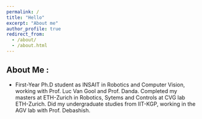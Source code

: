 ```yaml
---
permalink: /
title: "Hello"
excerpt: "About me"
author_profile: true
redirect_from: 
  - /about/
  - /about.html
---
```


## About Me :
<!-- add href commmands to university, professors and labs  -->
- First-Year Ph.D student as INSAIT in Robotics and Computer Vision, working with Prof. Luc Van Gool and Prof. Danda. Completed my masters at ETH-Zurich in Robotics, Sytems and Controls at CVG lab ETH-Zurich. Did my undergraduate studies from IIT-KGP, working in the AGV lab with Prof. Debashish. 
<!-- - Spend 2yrs in Zurich,CH, studying at ETH-Zurich, -->
<!-- - Spend 6 months in Grenoble, France, interning at Naver Labs Europe -->
<!-- - Spend 4yrs in Kharagpur, IIT-Kharagpur, B.Tech in ECE + CS, -->




<!-- collapsable -->
<!-- have two collapsable side by side -->
<!-- <details>
  <summary>Education</summary>
  
  - ### Ph.D student at INSAIT, Sofia, advised by Prof. Luc and Prof. Danda
    - #### Robotic Foundational Models 
      1. ReVLA [ Project] [ Arxiv ]
    - ##### World Model 
      1. Coming Sooon ......
  - #### Masters in Robotics,Systems and Controls from ETH-Zurich.
    >  Master Thesis on 3D Visual Grounding at CVL-LAB [More INFO] [ Videos ]

    > Human action recognition and interpretation for Robot-Excavator control, RSL Lab [More Infor ] [ Videos ]
  - #### B.Tech in ECE + CS, IIT-Kharagpur
    >  I spent most of my time at AVG lab, working on robot-localization and slam. 

    > Bacheler Thesis on Stochastic Stackelberg Games 
</details> -->

<!-- <details>
  <summary>Other Interests</summary>
  
  - I love to play chess, kinda addicted.
  - Member of Manchester United Cult, my mental health highly correlated.
  - Love travelling to watch football games
  -   
</details> -->


<!-- Getting started
======
1. Register a GitHub account if you don't have one and confirm your e-mail (required!)
1. Fork [this repository](https://github.com/academicpages/academicpages.github.io) by clicking the "fork" button in the top right. 
1. Go to the repository's settings (rightmost item in the tabs that start with "Code", should be below "Unwatch"). Rename the repository "[your GitHub username].github.io", which will also be your website's URL.
1. Set site-wide configuration and create content & metadata (see below -- also see [this set of diffs](http://archive.is/3TPas) showing what files were changed to set up [an example site](https://getorg-testacct.github.io) for a user with the username "getorg-testacct")
1. Upload any files (like PDFs, .zip files, etc.) to the files/ directory. They will appear at https://[your GitHub username].github.io/files/example.pdf.  
1. Check status by going to the repository settings, in the "GitHub pages" section

Site-wide configuration
------
The main configuration file for the site is in the base directory in [_config.yml](https://github.com/academicpages/academicpages.github.io/blob/master/_config.yml), which defines the content in the sidebars and other site-wide features. You will need to replace the default variables with ones about yourself and your site's github repository. The configuration file for the top menu is in [_data/navigation.yml](https://github.com/academicpages/academicpages.github.io/blob/master/_data/navigation.yml). For example, if you don't have a portfolio or blog posts, you can remove those items from that navigation.yml file to remove them from the header. 

Create content & metadata
------
For site content, there is one markdown file for each type of content, which are stored in directories like _publications, _talks, _posts, _teaching, or _pages. For example, each talk is a markdown file in the [_talks directory](https://github.com/academicpages/academicpages.github.io/tree/master/_talks). At the top of each markdown file is structured data in YAML about the talk, which the theme will parse to do lots of cool stuff. The same structured data about a talk is used to generate the list of talks on the [Talks page](https://academicpages.github.io/talks), each [individual page](https://academicpages.github.io/talks/2012-03-01-talk-1) for specific talks, the talks section for the [CV page](https://academicpages.github.io/cv), and the [map of places you've given a talk](https://academicpages.github.io/talkmap.html) (if you run this [python file](https://github.com/academicpages/academicpages.github.io/blob/master/talkmap.py) or [Jupyter notebook](https://github.com/academicpages/academicpages.github.io/blob/master/talkmap.ipynb), which creates the HTML for the map based on the contents of the _talks directory).

**Markdown generator**

I have also created [a set of Jupyter notebooks](https://github.com/academicpages/academicpages.github.io/tree/master/markdown_generator
) that converts a CSV containing structured data about talks or presentations into individual markdown files that will be properly formatted for the academicpages template. The sample CSVs in that directory are the ones I used to create my own personal website at stuartgeiger.com. My usual workflow is that I keep a spreadsheet of my publications and talks, then run the code in these notebooks to generate the markdown files, then commit and push them to the GitHub repository.

How to edit your site's GitHub repository
------
Many people use a git client to create files on their local computer and then push them to GitHub's servers. If you are not familiar with git, you can directly edit these configuration and markdown files directly in the github.com interface. Navigate to a file (like [this one](https://github.com/academicpages/academicpages.github.io/blob/master/_talks/2012-03-01-talk-1.md) and click the pencil icon in the top right of the content preview (to the right of the "Raw | Blame | History" buttons). You can delete a file by clicking the trashcan icon to the right of the pencil icon. You can also create new files or upload files by navigating to a directory and clicking the "Create new file" or "Upload files" buttons. 

Example: editing a markdown file for a talk
![Editing a markdown file for a talk](/images/editing-talk.png)

For more info
------
More info about configuring academicpages can be found in [the guide](https://academicpages.github.io/markdown/). The [guides for the Minimal Mistakes theme](https://mmistakes.github.io/minimal-mistakes/docs/configuration/) (which this theme was forked from) might also be helpful. -->

